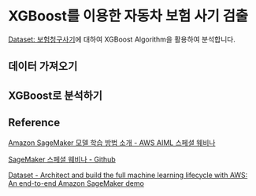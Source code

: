 #  XGBoost를 이용한 자동차 보험 사기 검출 

[Dataset: 보험청구사기](https://github.com/kyopark2014/aws-sagemaker/blob/main/dataset.md)에 대하여 XGBoost Algorithm을 활용하여 분석합니다. 


## 데이터 가져오기 




## XGBoost로 분석하기 




## Reference

[Amazon SageMaker 모델 학습 방법 소개 - AWS AIML 스페셜 웨비나](https://www.youtube.com/watch?v=oQ7glJfD-BQ&list=PLORxAVAC5fUULZBkbSE--PSY6bywP7gyr)

[SageMaker 스페셜 웨비나 - Github](https://github.com/aws-samples/aws-ai-ml-workshop-kr/tree/master/sagemaker/sm-special-webinar)

[Dataset - Architect and build the full machine learning lifecycle with AWS: An end-to-end Amazon SageMaker demo](https://aws.amazon.com/ko/blogs/machine-learning/architect-and-build-the-full-machine-learning-lifecycle-with-amazon-sagemaker/)
